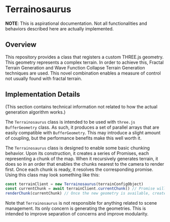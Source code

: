 # Terrainosaurus

**NOTE**: This is aspirational documentation. Not all functionalities and behaviors described here are actually implemented.

## Overview

This repository provides a class that registers a custom THREE.js geometry. This geometry represents a complex terrain.
In order to achieve this, Fractal Terrain Generation and Wave Function Collapse Terrain Generation techniques are used.
This novel combination enables a measure of control not usually found with fractal terrain.

## Implementation Details

(This section contains technical information not related to how the actual generation algorithm works.)

The `Terrainosaurus` class is intended to be used with `three.js` `BufferGeometry` class. As such, it produces a set of parallel arrays that are easily compatible with `BufferGeometry`. This may introduce a slight amount of coupling, but the performance benefits make this well worth it.

The `Terrainosaurus` class is designed to enable some basic chunking behavior. Upon its construction, it creates a series of Promises, each representing a chunk of the map. When it recursively generates terrain, it does so in an order that enables the chunks nearest to the camera to render first. Once each chunk is ready, it resolves the corresponding promise. Using this class may look something like this:

```javascript
const terrainClient = new Terrainosaurus(terrainConfigObject)
const currentChunk = await terrainClient.currentChunk() // Promise will resolve when the first geometry is ready at a high LOD
renderChunk(currentChunk) // Once the new geometry is available, create an entity that uses it and insert it into the scene
```

Note that `Terrainosaurus` is not responsible for anything related to scene management. Its only concern is generating the geometries. This is intended to improve separation of concerns and improve modularity.
